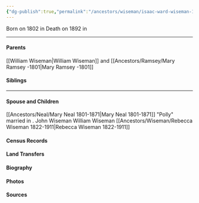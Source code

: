 ```yaml
---
{"dg-publish":true,"permalink":"/ancestors/wiseman/isaac-ward-wiseman-1802-1892/","tags":["Isaac-Wiseman"]}
---
```


Born on  1802 in <!-- link to place -->
Death on 1892 in <!-- link to place -->

---
#### Parents

[[William Wiseman\|William Wiseman]] and [[Ancestors/Ramsey/Mary Ramsey -1801\|Mary Ramsey -1801]]
#### Siblings
<!-- Link to sibling -->

---
#### Spouse and Children
 [[Ancestors/Neal/Mary Neal 1801-1871\|Mary Neal 1801-1871]] "Polly" married <!-- link to date --> in <!-- link to place -->.
John Wiseman
William Wiseman
[[Ancestors/Wiseman/Rebecca Wiseman 1822-1911\|Rebecca Wiseman 1822-1911]]

#### Census Records

#### Land Transfers

#### Biography

#### Photos

#### Sources

